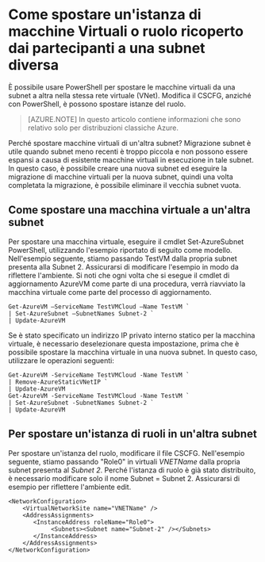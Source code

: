 <properties 
   pageTitle="Come spostare un'istanza di macchine Virtuali o ruolo ricoperto dai partecipanti a una subnet diversa"
   description="Informazioni su come spostare macchine virtuali e istanze del ruolo a un'altra subnet"
   services="virtual-network"
   documentationCenter="na"
   authors="jimdial"
   manager="carmonm"
   editor="tysonn" />
<tags 
   ms.service="virtual-network"
   ms.devlang="na"
   ms.topic="article"
   ms.tgt_pltfrm="na"
   ms.workload="infrastructure-services"
   ms.date="03/22/2016"
   ms.author="jdial" />

# <a name="how-to-move-a-vm-or-role-instance-to-a-different-subnet"></a>Come spostare un'istanza di macchine Virtuali o ruolo ricoperto dai partecipanti a una subnet diversa

È possibile usare PowerShell per spostare le macchine virtuali da una subnet a altra nella stessa rete virtuale (VNet). Modifica il CSCFG, anziché con PowerShell, è possono spostare istanze del ruolo.

>[AZURE.NOTE] In questo articolo contiene informazioni che sono relativo solo per distribuzioni classiche Azure.

Perché spostare macchine virtuali di un'altra subnet? Migrazione subnet è utile quando subnet meno recenti è troppo piccola e non possono essere espansi a causa di esistente macchine virtuali in esecuzione in tale subnet. In questo caso, è possibile creare una nuova subnet ed eseguire la migrazione di macchine virtuali per la nuova subnet, quindi una volta completata la migrazione, è possibile eliminare il vecchia subnet vuota.

## <a name="how-to-move-a-vm-to-another-subnet"></a>Come spostare una macchina virtuale a un'altra subnet

Per spostare una macchina virtuale, eseguire il cmdlet Set-AzureSubnet PowerShell, utilizzando l'esempio riportato di seguito come modello. Nell'esempio seguente, stiamo passando TestVM dalla propria subnet presenta alla Subnet 2. Assicurarsi di modificare l'esempio in modo da riflettere l'ambiente. Si noti che ogni volta che si esegue il cmdlet di aggiornamento AzureVM come parte di una procedura, verrà riavviato la macchina virtuale come parte del processo di aggiornamento.

    Get-AzureVM –ServiceName TestVMCloud –Name TestVM `
  	| Set-AzureSubnet –SubnetNames Subnet-2 `
  	| Update-AzureVM

Se è stato specificato un indirizzo IP privato interno statico per la macchina virtuale, è necessario deselezionare questa impostazione, prima che è possibile spostare la macchina virtuale in una nuova subnet. In questo caso, utilizzare le operazioni seguenti:

    Get-AzureVM -ServiceName TestVMCloud -Name TestVM `
  	| Remove-AzureStaticVNetIP `
  	| Update-AzureVM
    Get-AzureVM -ServiceName TestVMCloud -Name TestVM `
  	| Set-AzureSubnet -SubnetNames Subnet-2 `
  	| Update-AzureVM

## <a name="to-move-a-role-instance-to-another-subnet"></a>Per spostare un'istanza di ruoli in un'altra subnet

Per spostare un'istanza del ruolo, modificare il file CSCFG. Nell'esempio seguente, stiamo passando "Role0" in virtuali *VNETName* dalla propria subnet presenta al *Subnet 2*. Perché l'istanza di ruolo è già stato distribuito, è necessario modificare solo il nome Subnet = Subnet 2. Assicurarsi di esempio per riflettere l'ambiente edit.

    <NetworkConfiguration>
        <VirtualNetworkSite name="VNETName" />
        <AddressAssignments>
           <InstanceAddress roleName="Role0">
                <Subnets><Subnet name="Subnet-2" /></Subnets>
           </InstanceAddress>
        </AddressAssignments>
    </NetworkConfiguration> 
